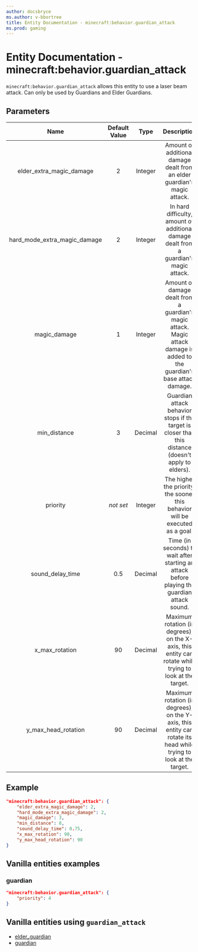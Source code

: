 ```yaml
---
author: docsbryce
ms.author: v-bbortree
title: Entity Documentation - minecraft:behavior.guardian_attack
ms.prod: gaming
---
```


# Entity Documentation - minecraft:behavior.guardian_attack

`minecraft:behavior.guardian_attack` allows this entity to use a laser beam attack. Can only be used by Guardians and Elder Guardians.

## Parameters

| Name| Default Value| Type| Description |
|:-----------:|:-----------:|:-----------:|:-----------:|
| elder_extra_magic_damage| 2| Integer| Amount of additional damage dealt from an elder guardian's magic attack. |
| hard_mode_extra_magic_damage| 2| Integer| In hard difficulty, amount of additional damage dealt from a guardian's magic attack. |
| magic_damage| 1| Integer| Amount of damage dealt from a guardian's magic attack. Magic attack damage is added to the guardian's base attack damage. |
| min_distance| 3| Decimal| Guardian attack behavior stops if the target is closer than this distance (doesn't apply to elders). |
|priority|*not set*|Integer|The higher the priority, the sooner this behavior will be executed as a goal.|
| sound_delay_time| 0.5| Decimal| Time (in seconds) to wait after starting an attack before playing the guardian attack sound. |
| x_max_rotation| 90| Decimal| Maximum rotation (in degrees), on the X-axis, this entity can rotate while trying to look at the target. |
| y_max_head_rotation| 90| Decimal| Maximum rotation (in degrees), on the Y-axis, this entity can rotate its head while trying to look at the target. |

## Example

```json
"minecraft:behavior.guardian_attack": {
    "elder_extra_magic_damage": 2,
    "hard_mode_extra_magic_damage": 2,
    "magic_damage": 3,
    "min_distance": 8,
    "sound_delay_time": 0.75,
    "x_max_rotation": 90,
    "y_max_head_rotation": 90
}
```

## Vanilla entities examples

### guardian

```json
"minecraft:behavior.guardian_attack": {
    "priority": 4
}
```

## Vanilla entities using `guardian_attack`

- [elder_guardian](../../../../Source/VanillaBehaviorPack_Snippets/entities/elder_guardian.md)
- [guardian](../../../../Source/VanillaBehaviorPack_Snippets/entities/guardian.md)
